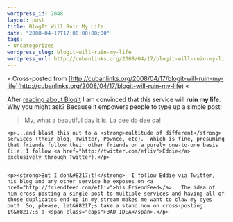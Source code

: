 ```yaml
--- 
wordpress_id: 2048
layout: post
title: BlogIt Will Ruin My Life!
date: "2008-04-17T17:00:00+00:00"
tags: 
- Uncategorized
wordpress_slug: blogit-will-ruin-my-life
wordpress_url: http://cubanlinks.org/2008/04/17/blogit-will-ruin-my-life
---
```

&raquo; Cross-posted from [http://cubanlinks.org/2008/04/17/blogit-will-ruin-my-life](http://cubanlinks.org/2008/04/17/blogit-will-ruin-my-life) &laquo;

<p>After <a href="http://www.readwriteweb.com/archives/sixapart_ties_it_all_together.php">reading about BlogIt</a> I am convinced that this service will <strong>ruin my life</strong>.  Why you might ask?  Because it empowers people to type up a simple post:</p>


<blockquote>
My, what a beautiful day it is.  La dee da dee da!
</blockquote>

	<p>...and blast this out to a <strong>multitude of different</strong> services (their blog, Twitter, Pownce, etc).  Which is fine, presuming that friends follow their other friends on a purely one-to-one basis (i.e. I follow <a href="http://twitter.com/efliv">Eddie</a> exclusively through Twitter).</p>


	<p><strong>But I don&#8217;t!</strong>  I follow Eddie via Twitter, his blog and any other service he exposes on <a href="http://friendfeed.com/efliv">his FriendFeed</a>.  The idea of him cross-posting a single post to multiple services and having all of those duplicates end-up in my stream makes me want to claw my eyes out!  So, please, let&#8217;s take a stand now on cross-posting.  It&#8217;s a <span class="caps">BAD IDEA</span>.</p>
